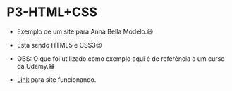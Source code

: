 # P3-HTML+CSS

 - Exemplo de um site para Anna Bella Modelo.:smiley:

 - Esta sendo HTML5 e CSS3:wink:

 - OBS: O que foi utilizado como exemplo aqui é de referência a um curso da Udemy.:grin:

 - <a href="https://raulrsoares.github.io/P3-HTML-CSS/" target="_blank" rel="noreferrer">Link</a> para site funcionando.
